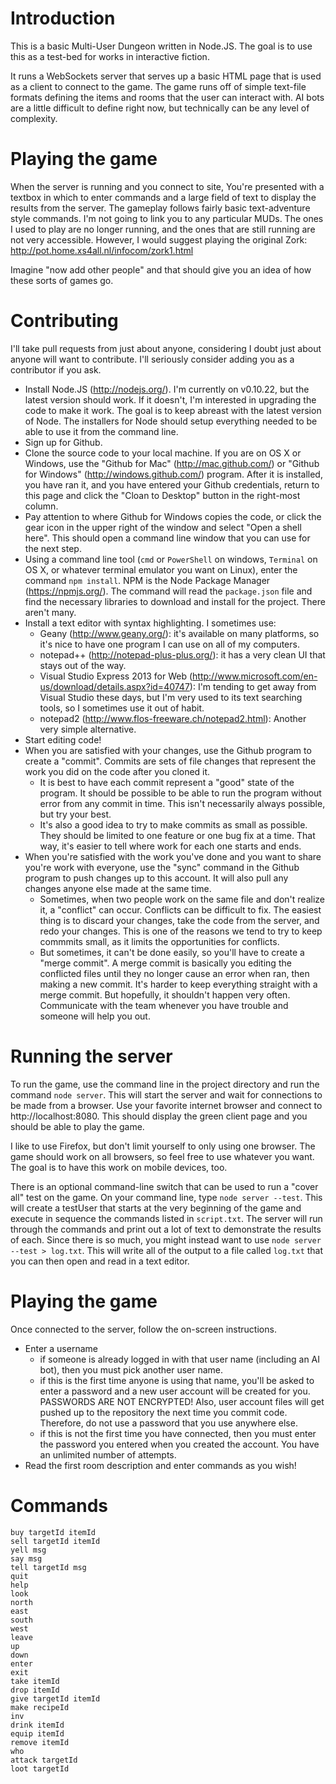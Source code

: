 Introduction
============
This is a basic Multi-User Dungeon written in Node.JS. The goal is to use this as a test-bed for works in interactive fiction.

It runs a WebSockets server that serves up a basic HTML page that is used as a client to connect to the game. The game runs off of simple text-file formats defining the items and rooms that the user can interact with. AI bots are a little difficult to define right now, but technically can be any level of complexity.

Playing the game
================
When the server is running and you connect to site, You're presented with a textbox in which to enter commands and a large field of text to display the results from the server. The gameplay follows fairly basic text-adventure style commands. I'm not going to link you to any particular MUDs. The ones I used to play are no longer running, and the ones that are still running are not very accessible. However, I would suggest playing the original Zork:
	http://pot.home.xs4all.nl/infocom/zork1.html

Imagine "now add other people" and that should give you an idea of how these sorts of games go.

Contributing
============
I'll take pull requests from just about anyone, considering I doubt just about anyone will want to contribute. I'll seriously consider adding you as a contributor if you ask.

* Install Node.JS (http://nodejs.org/). I'm currently on v0.10.22, but the latest version should work. If it doesn't, I'm interested in upgrading the code to make it work. The goal is to keep abreast with the latest version of Node. The installers for Node should setup everything needed to be able to use it from the command line.
* Sign up for Github.
* Clone the source code to your local machine. If you are on OS X or Windows, use the "Github for Mac" (http://mac.github.com/) or "Github for Windows" (http://windows.github.com/) program. After it is installed, you have ran it, and you have entered your Github credentials, return to this page and click the "Cloan to Desktop" button in the right-most column.
* Pay attention to where Github for Windows copies the code, or click the gear icon in the upper right of the window and select "Open a shell here". This should open a command line window that you can use for the next step.
* Using a command line tool (`cmd` or `PowerShell` on windows, `Terminal` on OS X, or whatever terminal emulator you want on Linux), enter the command `npm install`. NPM is the Node Package Manager (https://npmjs.org/). The command will read the `package.json` file and find the necessary libraries to download and install for the project. There aren't many.
* Install a text editor with syntax highlighting. I sometimes use:
    * Geany (http://www.geany.org/): it's available on many platforms, so it's nice to have one program I can use on all of my computers.
	* notepad++ (http://notepad-plus-plus.org/): it has a very clean UI that stays out of the way.
	* Visual Studio Express 2013 for Web (http://www.microsoft.com/en-us/download/details.aspx?id=40747): I'm tending to get away from Visual Studio these days, but I'm very used to its text searching tools, so I sometimes use it out of habit.
	* notepad2 (http://www.flos-freeware.ch/notepad2.html): Another very simple alternative.
* Start editing code!
* When you are satisfied with your changes, use the Github program to create a "commit". Commits are sets of file changes that represent the work you did on the code after you cloned it.
    * It is best to have each commit represent a "good" state of the program. It should be possible to be able to run the program without error from any commit in time. This isn't necessarily always possible, but try your best.
	* It's also a good idea to try to make commits as small as possible. They should be limited to one feature or one bug fix at a time. That way, it's easier to tell where work for each one starts and ends.
* When you're satisfied with the work you've done and you want to share you're work with everyone, use the "sync" command in the Github program to push changes up to this account. It will also pull any changes anyone else made at the same time.
   * Sometimes, when two people work on the same file and don't realize it, a "conflict" can occur. Conflicts can be difficult to fix. The easiest thing is to discard your changes, take the code from the server, and redo your changes. This is one of the reasons we tend to try to keep commmits small, as it limits the opportunities for conflicts.
   * But sometimes, it can't be done easily, so you'll have to create a "merge commit". A merge commit is basically you editing the conflicted files until they no longer cause an error when ran, then making a new commit. It's harder to keep everything straight with a merge commit. But hopefully, it shouldn't happen very often. Communicate with the team whenever you have trouble and someone will help you out.

Running the server
==================
To run the game, use the command line in the project directory and run the command `node server`. This will start the server and wait for connections to be made from a browser. Use your favorite internet browser and connect to http://localhost:8080. This should display the green client page and you should be able to play the game.

I like to use Firefox, but don't limit yourself to only using one browser. The game should work on all browsers, so feel free to use whatever you want. The goal is to have this work on mobile devices, too.

There is an optional command-line switch that can be used to run a "cover all" test on the game. On your command line, type `node server --test`. This will create a testUser that starts at the very beginning of the game and execute in sequence the commands listed in `script.txt`. The server will run through the commands and print out a lot of text to demonstrate the results of each. Since there is so much, you might instead want to use `node server --test > log.txt`. This will write all of the output to a file called `log.txt` that you can then open and read in a text editor.

Playing the game
================
Once connected to the server, follow the on-screen instructions.

* Enter a username
	* if someone is already logged in with that user name (including an AI bot), then you must pick another user name.
    * if this is the first time anyone is using that name, you'll be asked to enter a password and a new user account will be created for you. PASSWORDS ARE NOT ENCRYPTED! Also, user account files will get pushed up to the repository the next time you commit code. Therefore, do not use a password that you use anywhere else.
	* if this is not the first time you have connected, then you must enter the password you entered when you created the account. You have an unlimited number of attempts.
* Read the first room description and enter commands as you wish!

Commands
========
    buy targetId itemId
    sell targetId itemId
    yell msg
    say msg
    tell targetId msg
    quit
    help
    look
    north
    east
    south
    west
    leave
    up
    down
    enter
    exit
    take itemId
    drop itemId
    give targetId itemId
    make recipeId
    inv
    drink itemId
    equip itemId
    remove itemId
    who
    attack targetId
    loot targetId
